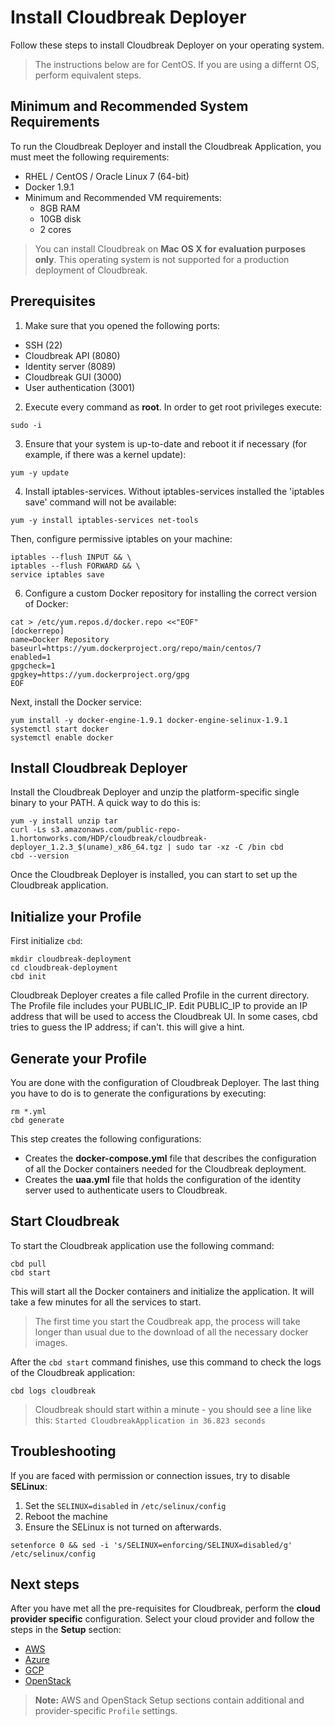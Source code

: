 # Install Cloudbreak Deployer

Follow these steps to install Cloudbreak Deployer on your operating system. 

>The instructions below are for CentOS. If you are using a differnt OS, perform equivalent steps. 

## Minimum and Recommended System Requirements

To run the Cloudbreak Deployer and install the Cloudbreak Application, you must meet the following requirements:

  * RHEL / CentOS / Oracle Linux 7 (64-bit)
  * Docker 1.9.1
  * Minimum and Recommended VM requirements:
    * 8GB RAM
    * 10GB disk
    * 2 cores

> You can install Cloudbreak on **Mac OS X for evaluation purposes only**. This operating system is not supported
for a production deployment of Cloudbreak.

## Prerequisites

1. Make sure that you opened the following ports:

  * SSH (22)
  * Cloudbreak API (8080)
  * Identity server (8089)
  * Cloudbreak GUI (3000)
  * User authentication (3001)

2. Execute every command as **root**. In order to get root privileges execute:

  ```
  sudo -i
  ```

3. Ensure that your system is up-to-date and reboot it if necessary (for example, if there was a kernel update):

  ```
  yum -y update
  ```

4. Install iptables-services. Without iptables-services installed the 'iptables save' command will not be available:

  ```
  yum -y install iptables-services net-tools
  ```

  Then, configure permissive iptables on your machine:

  ```
  iptables --flush INPUT && \
  iptables --flush FORWARD && \
  service iptables save
  ```

6. Configure a custom Docker repository for installing the correct version of Docker:

  ```
  cat > /etc/yum.repos.d/docker.repo <<"EOF"
 [dockerrepo]
  name=Docker Repository
  baseurl=https://yum.dockerproject.org/repo/main/centos/7
  enabled=1
  gpgcheck=1
  gpgkey=https://yum.dockerproject.org/gpg
  EOF
  ```

  Next, install the Docker service:

  ```
  yum install -y docker-engine-1.9.1 docker-engine-selinux-1.9.1
  systemctl start docker
  systemctl enable docker
  ```

## Install Cloudbreak Deployer

Install the Cloudbreak Deployer and unzip the platform-specific single binary to your PATH. A quick way to do this is:

```
yum -y install unzip tar
curl -Ls s3.amazonaws.com/public-repo-1.hortonworks.com/HDP/cloudbreak/cloudbreak-deployer_1.2.3_$(uname)_x86_64.tgz | sudo tar -xz -C /bin cbd
cbd --version
```

Once the Cloudbreak Deployer is installed, you can start to set up the Cloudbreak application.

## Initialize your Profile

First initialize `cbd`:

```
mkdir cloudbreak-deployment
cd cloudbreak-deployment
cbd init
```

Cloudbreak Deployer creates a file called Profile in the current directory. The Profile file includes your PUBLIC_IP. Edit PUBLIC_IP to provide an IP address that will be used to access the Cloudbreak UI. In some cases, cbd tries to guess the IP address; if can't. this will give a hint.



## Generate your Profile

You are done with the configuration of Cloudbreak Deployer. The last thing you have to do is to generate the configurations by executing:

```
rm *.yml
cbd generate
```

This step creates the following configurations:

- Creates the **docker-compose.yml** file that describes the configuration of all the Docker containers needed for the Cloudbreak deployment.
- Creates the **uaa.yml** file that holds the configuration of the identity server used to authenticate users to Cloudbreak.

## Start Cloudbreak

To start the Cloudbreak application use the following command:

```
cbd pull
cbd start
```

This will start all the Docker containers and initialize the application. It will take a few minutes for all the services to start.

>The first time you start the Coudbreak app, the process will take longer than usual due to the download of all the necessary docker images.

After the `cbd start` command finishes, use this command to check the logs of the Cloudbreak application:

```
cbd logs cloudbreak
```
>Cloudbreak should start within a minute - you should see a line like this: `Started CloudbreakApplication in 36.823 seconds`


## Troubleshooting

If you are faced with permission or connection issues, try to disable **SELinux**:

  1. Set the `SELINUX=disabled` in `/etc/selinux/config`
  2. Reboot the machine
  3. Ensure the SELinux is not turned on afterwards.

```
setenforce 0 && sed -i 's/SELINUX=enforcing/SELINUX=disabled/g' /etc/selinux/config
```

## Next steps

After you have met all the pre-requisites for Cloudbreak, perform the **cloud provider specific** configuration. Select your cloud  provider and follow the steps in the **Setup** section:

 * [AWS](aws.md#aws-setup)
 * [Azure](azure.md)
 * [GCP](gcp.md#google-setup)
 * [OpenStack](openstack.md#openstack-setup)

> **Note:** AWS and OpenStack Setup sections contain additional and provider-specific `Profile` settings.
